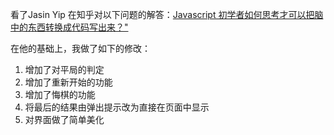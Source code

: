 看了Jasin Yip 在知乎对以下问题的解答：[Javascript 初学者如何思考才可以把脑中的东西转换成代码写出来？"](http://www.zhihu.com/question/27580342/answer/37209539)

在他的基础上，我做了如下的修改：

1. 增加了对平局的判定
2. 增加了重新开始的功能
3. 增加了悔棋的功能
4. 将最后的结果由弹出提示改为直接在页面中显示
5. 对界面做了简单美化
